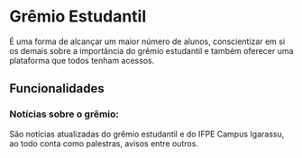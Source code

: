 # Grêmio Estudantil
É uma forma de alcançar um maior número de alunos, conscientizar em si os demais sobre a importância do grêmio estudantil e também oferecer uma plataforma que todos tenham acessos.

## Funcionalidades
### Notícias sobre o grêmio: 
São notícias atualizadas do grêmio estudantil e do IFPE Campus Igarassu, ao todo conta como palestras, avisos entre outros.
